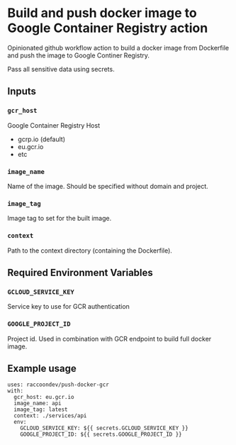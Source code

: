 # Build and push docker image to Google Container Registry action

Opinionated github workflow action to build a docker image from Dockerfile
and push the image to Google Continer Registry.

Pass all sensitive data using secrets.

## Inputs

### `gcr_host`

Google Container Registry Host

- gcrp.io (default)
- eu.gcr.io
- etc

### `image_name`

Name of the image. Should be specified without domain and project.

### `image_tag`

Image tag to set for the built image.

### `context`

Path to the context directory (containing the Dockerfile).

## Required Environment Variables

### `GCLOUD_SERVICE_KEY`

Service key to use for GCR authentication

### `GOOGLE_PROJECT_ID`

Project id. Used in combination with GCR endpoint to build full docker image.

## Example usage

```ylm
uses: raccoondev/push-docker-gcr
with:
  gcr_host: eu.gcr.io
  image_name: api
  image_tag: latest
  context: ./services/api
  env:
    GCLOUD_SERVICE_KEY: ${{ secrets.GCLOUD_SERVICE_KEY }}
    GOOGLE_PROJECT_ID: ${{ secrets.GOOGLE_PROJECT_ID }}
```
